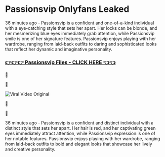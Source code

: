 # Passionsvip Onlyfans Leaked

<p>36 minutes ago - Passionsvip is a confident and one-of-a-kind individual with a eye-catching style that sets her apart. Her locks can be blonde, and her mesmerizing blue eyes immediately grab attention, while Passionsvip smile is one of her signature features. Passionsvip enjoys playing with her wardrobe, ranging from laid-back outfits to daring and sophisticated looks that reflect her dynamic and imaginative personality.</p><p>
<h3><a href="https://fansleaks.com-getfree.pro/passionsvip" rel="nofollow">👉👉👉 Passionsvip Files - CLICK HERE 👈👈</a></h3>
<p>🔻</p>
<p>🔻</p> <p>
<a href="https://fansleaks.com-getfree.pro/passionsvip" rel="nofollow"><img src="https://i.imgur.com/0ZbtXZ5.gif" alt="Viral Video Original" style="max-width: 100%; display: inline-block;" data-target="animated-image.originalImage"></a>
<p>🔻</p>
<p>🔻</p> <p>36 minutes ago - Passionsvip is a confident and distinct individual with a distinct style that sets her apart. Her hair is red, and her captivating green eyes immediately attract attention, while Passionsvip expression is one of her notable features. Passionsvip enjoys playing with her wardrobe, ranging from laid-back outfits to bold and elegant looks that showcase her lively and creative personality.</p>